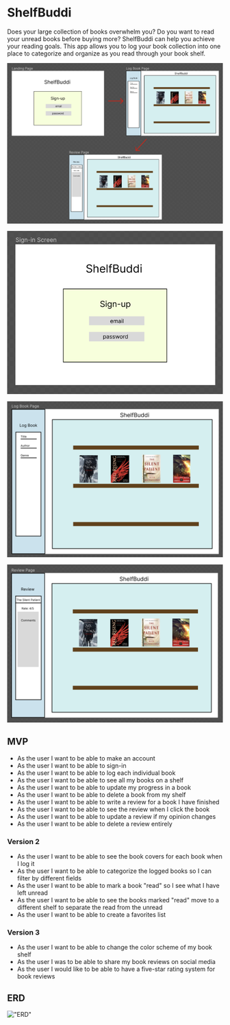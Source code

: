 # ShelfBuddi
Does your large collection of books overwhelm you? Do you want to read your unread books before buying more? ShelfBuddi can help you achieve your reading goals. This app allows you to log your book collection into one place to categorize and organize as you read through your book shelf.

!["Layout"](Images/Layout.png)

!["Sign-in"](Images/Sign-in.png)

!["Log Book"](Images/Log-Book.png)

!["Review Book"](Images/Review-Book.png)

## MVP
* As the user I want to be able to make an account
* As the user I want to be able to sign-in
* As the user I want to be able to log each individual book
* As the user I want to be able to see all my books on a shelf
* As the user I want to be able to update my progress in a book
* As the user I want to be able to delete a book from my shelf
* As the user I want to be able to write a review for a book I have finished
* As the user I want to be able to see the review when I click the book
* As the user I want to be able to update a review if my opinion changes
* As the user I want to be able to delete a review entirely

### Version 2
* As the user I want to be able to see the book covers for each book when I log it
* As the user I want to be able to categorize the logged books so I can filter by different fields
* As the user I want to be able to mark a book "read" so I see what I have left unread
* As the user I want to be able to see the books marked "read" move to a different shelf to separate the read from the unread
* As the user I want to be able to create a favorites list

### Version 3
* As the user I want to be able to change the color scheme of my book shelf
* As the user I was to be able to share my book reviews on social media
* As the user I would like to be able to have a five-star rating system for book reviews

## ERD

!["ERD"](../Images/ERD.png)